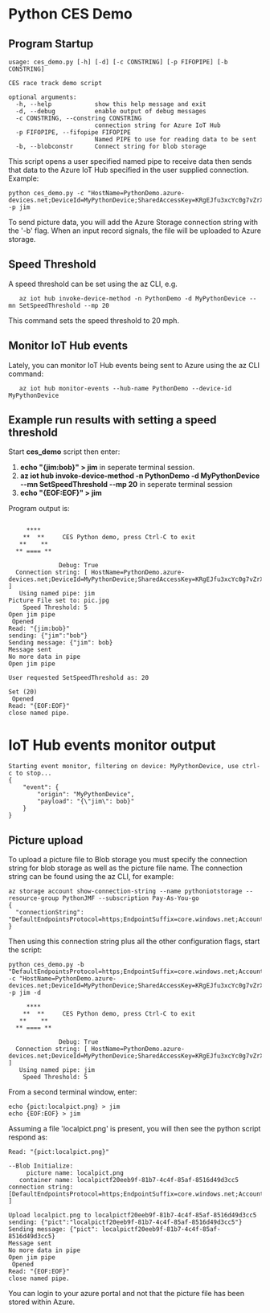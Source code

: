 # Python CES Demo

## Program Startup
```
usage: ces_demo.py [-h] [-d] [-c CONSTRING] [-p FIFOPIPE] [-b CONSTRING]

CES race track demo script

optional arguments:
  -h, --help            show this help message and exit
  -d, --debug           enable output of debug messages
  -c CONSTRING, --constring CONSTRING
                        connection string for Azure IoT Hub
  -p FIFOPIPE, --fifopipe FIFOPIPE
                        Named PIPE to use for reading data to be sent
  -b, --blobconstr      Connect string for blob storage
```

This script opens a user specified named pipe to receive data then sends that data to the Azure IoT Hub specified in the user supplied connection. Example: 
```
python ces_demo.py -c "HostName=PythonDemo.azure-devices.net;DeviceId=MyPythonDevice;SharedAccessKey=KRgEJfu3xcYc0g7vZrX5pUUQ7ssS80Lt3uSH7/LHEIU=" -p jim
```
To send picture data, you will add the Azure Storage connection string with the '-b' flag. When an input record signals, the file will be uploaded to Azure storage.


## Speed Threshold
A speed threshold can be set using the az CLI, e.g.
```
   az iot hub invoke-device-method -n PythonDemo -d MyPythonDevice --mn SetSpeedThreshold --mp 20
```

This command sets the speed threshold to 20 mph.

## Monitor IoT Hub events
Lately, you can monitor IoT Hub events being sent to Azure using the az CLI command:
```
   az iot hub monitor-events --hub-name PythonDemo --device-id MyPythonDevice
```

## Example run results with setting a speed threshold
Start **ces_demo** script then enter:
1. **echo "{jim:bob}" > jim** in seperate terminal session. 
2. **az iot hub invoke-device-method -n PythonDemo -d MyPythonDevice --mn SetSpeedThreshold --mp 20** in seperate terminal session
3. **echo "{EOF:EOF}" > jim**

Program output is:
```
               
     ****      
    **  **     CES Python demo, press Ctrl-C to exit
   **    **    
  ** ==== **   

              Debug: True
  Connection string: [ HostName=PythonDemo.azure-devices.net;DeviceId=MyPythonDevice;SharedAccessKey=KRgEJfu3xcYc0g7vZrX5pUUQ7ssS80Lt3uSH7/LHEIU= ]
   Using named pipe: jim
Picture File set to: pic.jpg
    Speed Threshold: 5
Open jim pipe
 Opened
Read: "{jim:bob}"
sending: {"jim":"bob"}
Sending message: {"jim": bob}
Message sent
No more data in pipe
Open jim pipe

User requested SetSpeedThreshold as: 20

Set (20)
 Opened
Read: "{EOF:EOF}"
close named pipe.
```

# IoT Hub events monitor output
```
Starting event monitor, filtering on device: MyPythonDevice, use ctrl-c to stop...
{
    "event": {
        "origin": "MyPythonDevice",
        "payload": "{\"jim\": bob}"
    }
}
```

## Picture upload

To upload a picture file to Blob storage you must specify the connection string for blob storage as well as the picture file name.  The connection string can be found using the az CLI, for example:

```
az storage account show-connection-string --name pythoniotstorage --resource-group PythonJMF --subscription Pay-As-You-go
{
  "connectionString": "DefaultEndpointsProtocol=https;EndpointSuffix=core.windows.net;AccountName=pythoniotstorage;AccountKey=QEkzFfv6RoyOc6AhATMvIaOGi7SK5D9g39R8CzZ3vVj9KB0Rn6Qldb/zbdouD5EAjMKV+d3sxwdKjLssiHDTfw=="
}
```

Then using this connection string plus all the other configuration flags, start the script:

```
python ces_demo.py -b "DefaultEndpointsProtocol=https;EndpointSuffix=core.windows.net;AccountName=pythoniotstorage;AccountKey=QEkzFfv6RoyOc6AhATMvIaOGi7SK5D9g39R8CzZ3vVj9KB0Rn6Qldb/zbdouD5EAjMKV+d3sxwdKjLssiHDTfw==" -c "HostName=PythonDemo.azure-devices.net;DeviceId=MyPythonDevice;SharedAccessKey=KRgEJfu3xcYc0g7vZrX5pUUQ7ssS80Lt3uSH7/LHEIU=" -p jim -d
               
     ****      
    **  **     CES Python demo, press Ctrl-C to exit
   **    **    
  ** ==== **   

              Debug: True
  Connection string: [ HostName=PythonDemo.azure-devices.net;DeviceId=MyPythonDevice;SharedAccessKey=KRgEJfu3xcYc0g7vZrX5pUUQ7ssS80Lt3uSH7/LHEIU= ]
   Using named pipe: jim
    Speed Threshold: 5
```

From a second terminal window, enter:
```
echo {pict:localpict.png} > jim
echo {EOF:EOF} > jim
```

Assuming a file 'localpict.png' is present, you will then see the python script respond as:

```
Read: "{pict:localpict.png}"

--Blob Initialize:
     picture name: localpict.png
   container name: localpictf20eeb9f-81b7-4c4f-85af-8516d49d3cc5
connection string: [DefaultEndpointsProtocol=https;EndpointSuffix=core.windows.net;AccountName=pythoniotstorage;AccountKey=QEkzFfv6RoyOc6AhATMvIaOGi7SK5D9g39R8CzZ3vVj9KB0Rn6Qldb/zbdouD5EAjMKV+d3sxwdKjLssiHDTfw== ]

Upload localpict.png to localpictf20eeb9f-81b7-4c4f-85af-8516d49d3cc5
sending: {"pict":"localpictf20eeb9f-81b7-4c4f-85af-8516d49d3cc5"}
Sending message: {"pict": localpictf20eeb9f-81b7-4c4f-85af-8516d49d3cc5}
Message sent
No more data in pipe
Open jim pipe
 Opened
Read: "{EOF:EOF}"
close named pipe.
```

You can login to your azure portal and not that the picture file has been stored within Azure.

